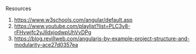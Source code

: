 Resources

1. https://www.w3schools.com/angular/default.asp
2. https://www.youtube.com/playlist?list=PLC3y8-rFHvwjfc2yJlldxjodwpUhVvDPg
3. https://blog.revillweb.com/angularjs-by-example-project-structure-and-modularity-ace27d0357ea
